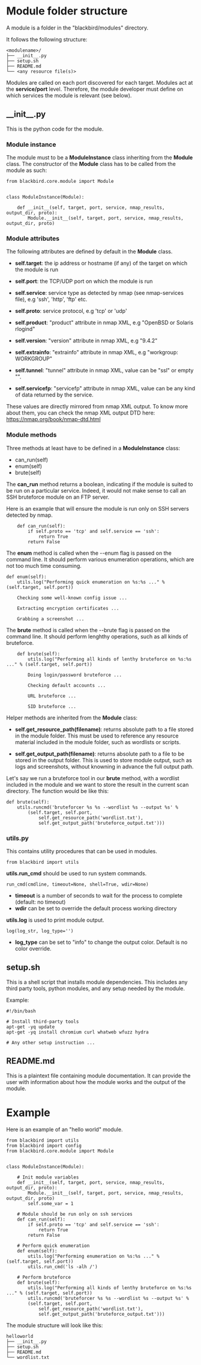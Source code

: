 # Module folder structure

A module is a folder in the "blackbird/modules" directory.

It follows the following structure:

```
<modulename>/
├── __init__.py
├── setup.sh
├── README.md
└── <any resource file(s)>
```

Modules are called on each port discovered for each target. Modules act at the **service/port** level.
Therefore, the module developer must define on which services the module is relevant (see below).

## \_\_init\_\_.py

This is the python code for the module.

### Module instance

The module must to be a **ModuleInstance** class inheriting from the **Module** class. 
The constructor of the **Module** class has to be called from the module as such:

```
from blackbird.core.module import Module


class ModuleInstance(Module):

    def __init__(self, target, port, service, nmap_results, output_dir, proto):
        Module.__init__(self, target, port, service, nmap_results, output_dir, proto)

```


### Module attributes

The following attributes are defined by default in the **Module** class.

* **self.target**: the ip address or hostname (if any) of the target on which the module is run

* **self.port**: the TCP/UDP port on which the module is run

* **self.service**: service type as detected by nmap (see nmap-services file), e.g 'ssh', 'http', 'ftp' etc.

* **self.proto**: service protocol, e.g 'tcp' or 'udp'

* **self.product**: "product" attribute in nmap XML, e.g "OpenBSD or Solaris rlogind"

* **self.version**: "version" attribute in nmap XML, e.g "9.4.2"

* **self.extrainfo**: "extrainfo" attribute in nmap XML, e.g "workgroup: WORKGROUP"

* **self.tunnel**: "tunnel" attribute in nmap XML, value can be "ssl" or empty "".

* **self.servicefp**: "servicefp" attribute in nmap XML, value can be any kind of 
data returned by the service.

These values are directly mirrored from nmap XML output. To know more about them, you can check the nmap XML
output DTD here: https://nmap.org/book/nmap-dtd.html

### Module methods



Three methods at least have to be defined in a **ModuleInstance** class:

* can_run(self)
* enum(self)
* brute(self)

The **can_run** method returns a boolean, indicating if the module is suited to be run on a particular service.
Indeed, it would not make sense to call an SSH bruteforce module on an FTP server.

Here is an example that will ensure the module is run only on SSH servers detected by nmap.

```
    def can_run(self):
        if self.proto == 'tcp' and self.service == 'ssh':
            return True
        return False
```

The **enum** method is called when the --enum flag is passed on the command line. It should perform various
enumeration operations, which are not too much time consuming.

```
def enum(self):
    utils.log("Performing quick enumeration on %s:%s ..." % (self.target, self.port))
    
    Checking some well-known config issue ...
    
    Extracting encryption certificates ...
    
    Grabbing a screenshot ...
```

The **brute** method is called when the --brute flag is passed on the command line. It should perform
lenghthy operations, such as all kinds of bruteforce.

```
    def brute(self):
        utils.log("Performing all kinds of lenthy bruteforce on %s:%s ..." % (self.target, self.port))
        
        Doing login/password bruteforce ...
        
        Checking default accounts ...
        
        URL bruteforce ...
        
        SID bruteforce ...
```

Helper methods are inherited from the **Module** class:

* **self.get_resource_path(filename)**: returns absolute path to a file stored in the module folder.
This must be used to reference any resource material included in the module folder, such as wordlists or scripts.

* **self.get_output_path(filename)**: returns absolute path to a file to be stored in the output folder.
This is used to store module output, such as logs and screenshots, without knowning in advance the full
output path.

Let's say we run a bruteforce tool in our **brute** method, with a wordlist included in the module 
and we want to store the result in the current scan directory.
The function would be like this:

```
def brute(self):
    utils.runcmd('bruteforcer %s %s --wordlist %s --output %s' %
        (self.target, self.port, 
            self.get_resource_path('wordlist.txt'), 
            self.get_output_path('bruteforce_output.txt')))
``` 

### utils.py

This contains utility procedures that can be used in modules.

```
from blackbird import utils
```

**utils.run_cmd** should be used to run system commands.

```
run_cmd(cmdline, timeout=None, shell=True, wdir=None)
```

* **timeout** is a number of seconds to wait for the process to complete (default: no timeout)
* **wdir** can be set to override the default process working directory

**utils.log** is used to print module output.

```
log(log_str, log_type='')
```

* **log_type** can be set to "info" to change the output color. Default is no color override.


## setup.sh

This is a shell script that installs module dependencies. This includes any third party tools, python
modules, and any setup needed by the module.

Example:
```
#!/bin/bash

# Install third-party tools
apt-get -yq update
apt-get -yq install chromium curl whatweb wfuzz hydra

# Any other setup instruction ...
```

## README.md

This is a plaintext file containing module documentation. It can provide the user with information about how
the module works and the output of the module.

# Example

Here is an example of an "hello world" module.

```
from blackbird import utils
from blackbird import config
from blackbird.core.module import Module


class ModuleInstance(Module):
    
    # Init module variables
    def __init__(self, target, port, service, nmap_results, output_dir, proto):
        Module.__init__(self, target, port, service, nmap_results, output_dir, proto)
        self.some_var = 1
    
    # Module should be run only on ssh services
    def can_run(self):
        if self.proto == 'tcp' and self.service == 'ssh':
            return True
        return False
    
    # Perform quick enumeration
    def enum(self):
        utils.log("Performing enumeration on %s:%s ..." % (self.target, self.port))
        utils.run_cmd('ls -alh /')
    
    # Perform bruteforce
    def brute(self):
        utils.log("Performing all kinds of lenthy bruteforce on %s:%s ..." % (self.target, self.port))
        utils.runcmd('bruteforcer %s %s --wordlist %s --output %s' %
        (self.target, self.port, 
            self.get_resource_path('wordlist.txt'), 
            self.get_output_path('bruteforce_output.txt'))) 
```

The module structure will look like this:

```
helloworld
├── __init__.py
├── setup.sh
├── README.md
└── wordlist.txt
```
